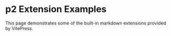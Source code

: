 # p2 Extension Examples

This page demonstrates some of the built-in markdown extensions provided by VitePress.
